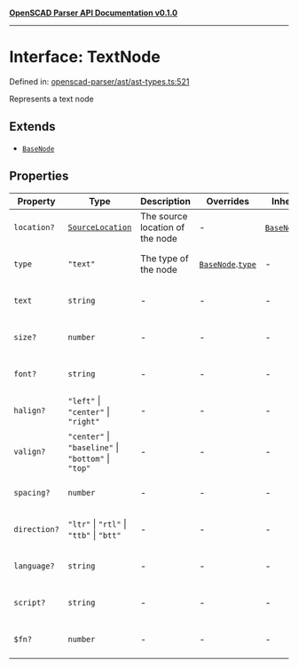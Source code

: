 [**OpenSCAD Parser API Documentation v0.1.0**](../README.md)

***

# Interface: TextNode

Defined in: [openscad-parser/ast/ast-types.ts:521](https://github.com/holistic-stack/openscad-tree-sitter/blob/57470856b239e8ae819e2b2fa40ff65d8c04912f/packages/openscad-parser/src/lib/openscad-parser/ast/ast-types.ts#L521)

Represents a text node

## Extends

- [`BaseNode`](BaseNode.md)

## Properties

| Property | Type | Description | Overrides | Inherited from | Defined in |
| ------ | ------ | ------ | ------ | ------ | ------ |
| <a id="location"></a> `location?` | [`SourceLocation`](SourceLocation.md) | The source location of the node | - | [`BaseNode`](BaseNode.md).[`location`](BaseNode.md#location) | [openscad-parser/ast/ast-types.ts:58](https://github.com/holistic-stack/openscad-tree-sitter/blob/57470856b239e8ae819e2b2fa40ff65d8c04912f/packages/openscad-parser/src/lib/openscad-parser/ast/ast-types.ts#L58) |
| <a id="type"></a> `type` | `"text"` | The type of the node | [`BaseNode`](BaseNode.md).[`type`](BaseNode.md#type) | - | [openscad-parser/ast/ast-types.ts:522](https://github.com/holistic-stack/openscad-tree-sitter/blob/57470856b239e8ae819e2b2fa40ff65d8c04912f/packages/openscad-parser/src/lib/openscad-parser/ast/ast-types.ts#L522) |
| <a id="text"></a> `text` | `string` | - | - | - | [openscad-parser/ast/ast-types.ts:523](https://github.com/holistic-stack/openscad-tree-sitter/blob/57470856b239e8ae819e2b2fa40ff65d8c04912f/packages/openscad-parser/src/lib/openscad-parser/ast/ast-types.ts#L523) |
| <a id="size"></a> `size?` | `number` | - | - | - | [openscad-parser/ast/ast-types.ts:524](https://github.com/holistic-stack/openscad-tree-sitter/blob/57470856b239e8ae819e2b2fa40ff65d8c04912f/packages/openscad-parser/src/lib/openscad-parser/ast/ast-types.ts#L524) |
| <a id="font"></a> `font?` | `string` | - | - | - | [openscad-parser/ast/ast-types.ts:525](https://github.com/holistic-stack/openscad-tree-sitter/blob/57470856b239e8ae819e2b2fa40ff65d8c04912f/packages/openscad-parser/src/lib/openscad-parser/ast/ast-types.ts#L525) |
| <a id="halign"></a> `halign?` | `"left"` \| `"center"` \| `"right"` | - | - | - | [openscad-parser/ast/ast-types.ts:526](https://github.com/holistic-stack/openscad-tree-sitter/blob/57470856b239e8ae819e2b2fa40ff65d8c04912f/packages/openscad-parser/src/lib/openscad-parser/ast/ast-types.ts#L526) |
| <a id="valign"></a> `valign?` | `"center"` \| `"baseline"` \| `"bottom"` \| `"top"` | - | - | - | [openscad-parser/ast/ast-types.ts:527](https://github.com/holistic-stack/openscad-tree-sitter/blob/57470856b239e8ae819e2b2fa40ff65d8c04912f/packages/openscad-parser/src/lib/openscad-parser/ast/ast-types.ts#L527) |
| <a id="spacing"></a> `spacing?` | `number` | - | - | - | [openscad-parser/ast/ast-types.ts:528](https://github.com/holistic-stack/openscad-tree-sitter/blob/57470856b239e8ae819e2b2fa40ff65d8c04912f/packages/openscad-parser/src/lib/openscad-parser/ast/ast-types.ts#L528) |
| <a id="direction"></a> `direction?` | `"ltr"` \| `"rtl"` \| `"ttb"` \| `"btt"` | - | - | - | [openscad-parser/ast/ast-types.ts:529](https://github.com/holistic-stack/openscad-tree-sitter/blob/57470856b239e8ae819e2b2fa40ff65d8c04912f/packages/openscad-parser/src/lib/openscad-parser/ast/ast-types.ts#L529) |
| <a id="language"></a> `language?` | `string` | - | - | - | [openscad-parser/ast/ast-types.ts:530](https://github.com/holistic-stack/openscad-tree-sitter/blob/57470856b239e8ae819e2b2fa40ff65d8c04912f/packages/openscad-parser/src/lib/openscad-parser/ast/ast-types.ts#L530) |
| <a id="script"></a> `script?` | `string` | - | - | - | [openscad-parser/ast/ast-types.ts:531](https://github.com/holistic-stack/openscad-tree-sitter/blob/57470856b239e8ae819e2b2fa40ff65d8c04912f/packages/openscad-parser/src/lib/openscad-parser/ast/ast-types.ts#L531) |
| <a id="fn"></a> `$fn?` | `number` | - | - | - | [openscad-parser/ast/ast-types.ts:532](https://github.com/holistic-stack/openscad-tree-sitter/blob/57470856b239e8ae819e2b2fa40ff65d8c04912f/packages/openscad-parser/src/lib/openscad-parser/ast/ast-types.ts#L532) |
